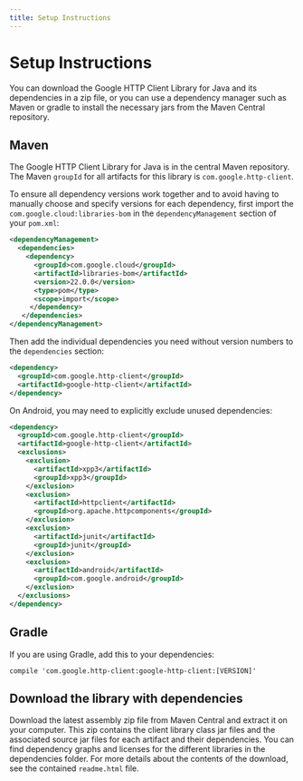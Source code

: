 ```yaml
---
title: Setup Instructions
---
```


# Setup Instructions

You can download the Google HTTP Client Library for Java and its dependencies in a zip file, or you
can use a dependency manager such as Maven or gradle to install the necessary jars from the Maven
Central repository.

## Maven

The Google HTTP Client Library for Java is in the central Maven repository. The Maven `groupId` for
all artifacts for this library is `com.google.http-client`.

To ensure all dependency versions work together and to avoid having to manually choose and specify
versions for each dependency, first import the `com.google.cloud:libraries-bom` in
the `dependencyManagement` section of your `pom.xml`:

```xml
<dependencyManagement>
  <dependencies>
    <dependency>
      <groupId>com.google.cloud</groupId>
      <artifactId>libraries-bom</artifactId>
      <version>22.0.0</version>
      <type>pom</type>
      <scope>import</scope>
     </dependency>
   </dependencies>
</dependencyManagement>
```

Then add the individual dependencies you need without version numbers to the `dependencies`
section:

```xml
<dependency>
  <groupId>com.google.http-client</groupId>
  <artifactId>google-http-client</artifactId>
</dependency>
```

On Android, you may need to explicitly exclude unused dependencies:
```xml
<dependency>
  <groupId>com.google.http-client</groupId>
  <artifactId>google-http-client</artifactId>
  <exclusions>
    <exclusion>
      <artifactId>xpp3</artifactId>
      <groupId>xpp3</groupId>
    </exclusion>
    <exclusion>
      <artifactId>httpclient</artifactId>
      <groupId>org.apache.httpcomponents</groupId>
    </exclusion>
    <exclusion>
      <artifactId>junit</artifactId>
      <groupId>junit</groupId>
    </exclusion>
    <exclusion>
      <artifactId>android</artifactId>
      <groupId>com.google.android</groupId>
    </exclusion>
  </exclusions>
</dependency>
```

## Gradle

If you are using Gradle, add this to your dependencies:

```
compile 'com.google.http-client:google-http-client:[VERSION]'
```

## Download the library with dependencies

Download the latest assembly zip file from Maven Central and extract it on your computer. This zip
contains the client library class jar files and the associated source jar files for each artifact
and their dependencies. You can find dependency graphs and licenses for the different libraries in
the dependencies folder. For more details about the contents of the download, see the contained
`readme.html` file.





